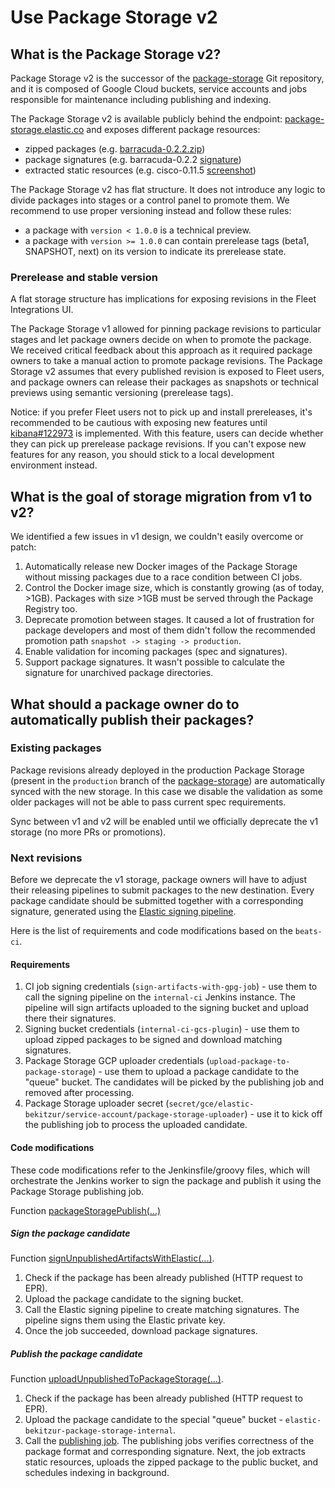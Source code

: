 # Use Package Storage v2

## What is the Package Storage v2?

Package Storage v2 is the successor of the [package-storage](https://github.com/elastic/package-storage) Git repository,
and it is composed of Google Cloud buckets, service accounts and jobs responsible for maintenance including publishing and indexing.

The Package Storage v2 is available publicly behind the endpoint: [package-storage.elastic.co](https://package-storage.elastic.co/)
and exposes different package resources:
* zipped packages (e.g. [barracuda-0.2.2.zip](https://package-storage.elastic.co/artifacts/packages/barracuda-0.2.2.zip))
* package signatures (e.g. barracuda-0.2.2 [signature](https://package-storage.elastic.co/artifacts/packages/barracuda-0.2.2.zip.sig))
* extracted static resources (e.g. cisco-0.11.5 [screenshot](https://package-storage.elastic.co/artifacts/static/cisco-0.11.5/img/kibana-cisco-asa.png))

The Package Storage v2 has flat structure. It does not introduce any logic to divide packages into stages or a control panel to promote them.
We recommend to use proper versioning instead and follow these rules:
* a package with `version < 1.0.0` is a technical preview.
* a package with `version >= 1.0.0` can contain prerelease tags (beta1, SNAPSHOT, next) on its version to indicate its prerelease state.

### Prerelease and stable version

A flat storage structure has implications for exposing revisions in the Fleet Integrations UI.

The Package Storage v1 allowed for pinning package revisions to particular stages and let package owners decide on when to promote the package.
We received critical feedback about this approach as it required package owners to take a manual action to promote package revisions.
The Package Storage v2 assumes that every published revision is exposed to Fleet users, and package owners can release their packages
as snapshots or technical previews using semantic versioning (prerelease tags).

Notice: if you prefer Fleet users not to pick up and install prereleases, it's recommended to be cautious with exposing new features
until [kibana#122973](https://github.com/elastic/kibana/issues/122973) is implemented. With this feature, users can decide
whether they can pick up prerelease package revisions. If you can't expose new features for any reason, you should stick
to a local development environment instead.

## What is the goal of storage migration from v1 to v2?

We identified a few issues in v1 design, we couldn't easily overcome or patch:
1. Automatically release new Docker images of the Package Storage without missing packages due to a race condition
   between CI jobs.
2. Control the Docker image size, which is constantly growing (as of today, >1GB). Packages with size >1GB must be served through the Package Registry too.
3. Deprecate promotion between stages. It caused a lot of frustration for package developers and most of them didn't follow the recommended promotion path
   `snapshot -> staging -> production`.
4. Enable validation for incoming packages (spec and signatures).
5. Support package signatures. It wasn't possible to calculate the signature for unarchived package directories.

## What should a package owner do to automatically publish their packages?

### Existing packages

Package revisions already deployed in the production Package Storage (present in the `production` branch of the [package-storage](https://github.com/elastic/package-storage))
are automatically synced with the new storage. In this case we disable the validation as some older packages will not be able
to pass current spec requirements.

Sync between v1 and v2 will be enabled until we officially deprecate the v1 storage (no more PRs or promotions).

### Next revisions

Before we deprecate the v1 storage, package owners will have to adjust their releasing pipelines to submit packages
to the new destination. Every package candidate should be submitted together with a corresponding signature, generated
using the [Elastic signing pipeline](https://internal-ci.elastic.co/job/elastic+unified-release+master+sign-artifacts-with-gpg/).

Here is the list of requirements and code modifications based on the `beats-ci`.

#### Requirements

1. CI job signing credentials (`sign-artifacts-with-gpg-job`) - use them to call the signing pipeline on
   the `internal-ci` Jenkins instance. The pipeline will sign artifacts uploaded to the signing bucket and upload there their signatures.
2. Signing bucket credentials (`internal-ci-gcs-plugin`) - use them to upload zipped packages to be signed
   and download matching signatures.
3. Package Storage GCP uploader credentials (`upload-package-to-package-storage`) - use them to upload a package candidate to the "queue" bucket.
   The candidates will be picked by the publishing job and removed after processing.
4. Package Storage uploader secret (`secret/gce/elastic-bekitzur/service-account/package-storage-uploader`) - use it to kick off
   the publishing job to process the uploaded candidate.

#### Code modifications

These code modifications refer to the Jenkinsfile/groovy files, which will orchestrate the Jenkins worker to sign the package
and publish it using the Package Storage publishing job.

Function [packageStoragePublish(...)](https://github.com/elastic/elastic-package/blob/f8f678d20b9b60d438188e8dfd2fb4e7519b5a69/.ci/package-storage-publish.groovy#L70)

##### Sign the package candidate

Function [signUnpublishedArtifactsWithElastic(...)](https://github.com/elastic/elastic-package/blob/f8f678d20b9b60d438188e8dfd2fb4e7519b5a69/.ci/package-storage-publish.groovy#L87-L122).

1. Check if the package has been already published (HTTP request to EPR).
2. Upload the package candidate to the signing bucket.
3. Call the Elastic signing pipeline to create matching signatures. The pipeline signs them using the Elastic private key.
4. Once the job succeeded, download package signatures.

##### Publish the package candidate

Function [uploadUnpublishedToPackageStorage(...)](https://github.com/elastic/elastic-package/blob/f8f678d20b9b60d438188e8dfd2fb4e7519b5a69/.ci/package-storage-publish.groovy#L124-L151).

1. Check if the package has been already published (HTTP request to EPR).
2. Upload the package candidate to the special "queue" bucket - `elastic-bekitzur-package-storage-internal`.
3. Call the [publishing job](https://internal-ci.elastic.co/job/package_storage/job/publishing-job-remote/). The publishing jobs verifies
   correctness of the package format and corresponding signature. Next, the job extracts static resources, uploads the zipped package
   to the public bucket, and schedules indexing in background.